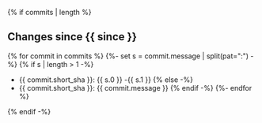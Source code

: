 {% if commits | length %}
## Changes since {{ since }}

{% for commit in commits %}
{%- set s = commit.message | split(pat=":") -%}
{% if s | length > 1 -%}
 - {{ commit.short_sha }}: {{ s.0 }} -{{ s.1 }}
{% else -%}
 - {{ commit.short_sha }}: {{ commit.message }}
{% endif -%}
{%- endfor %}

{% endif -%}
